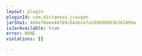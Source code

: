 ```yaml
---
layout: plugin
pluginId: com.dictanova.jcasgen
jarSha1: 4d4e78aee44789cb4abce7a19968b0936361099a
isJarAvailable: true
error: NONE
violations: []

---
```

